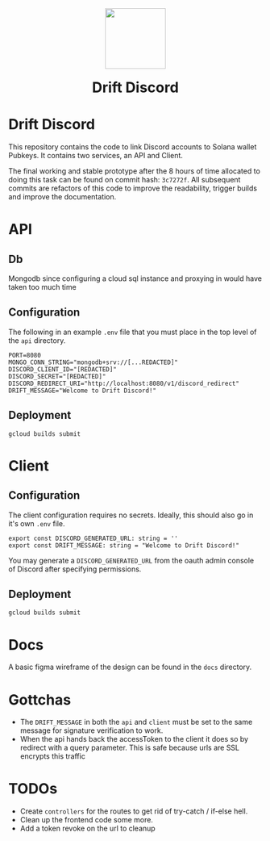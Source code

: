 <div align="center">
  <img height="120x" src="https://uploads-ssl.webflow.com/611580035ad59b20437eb024/616f97a42f5637c4517d0193_Logo%20(1)%20(1).png" />

  <h1 style="margin-top:20px;">Drift Discord</h1>
</div>

# Drift Discord

This repository contains the code to link Discord accounts to Solana wallet Pubkeys. It contains two services, an API and Client.

The final working and stable prototype after the 8 hours of time allocated to doing this task can be found on commit hash: `3c7272f`. All subsequent commits are refactors of this code to improve the readability, trigger builds and improve the documentation. 

# API

## Db
Mongodb since configuring a cloud sql instance and proxying in would have taken too much time

## Configuration

The following in an example `.env` file that you must place in the top level of the `api` directory.

```
PORT=8080
MONGO_CONN_STRING="mongodb+srv://[...REDACTED]"
DISCORD_CLIENT_ID="[REDACTED]"
DISCORD_SECRET="[REDACTED]"
DISCORD_REDIRECT_URI="http://localhost:8080/v1/discord_redirect"
DRIFT_MESSAGE="Welcome to Drift Discord!"
```

## Deployment

`gcloud builds submit`

# Client

## Configuration

The client configuration requires no secrets. Ideally, this should also go in it's own `.env` file.

```
export const DISCORD_GENERATED_URL: string = ''
export const DRIFT_MESSAGE: string = "Welcome to Drift Discord!"
```

You may generate a `DISCORD_GENERATED_URL` from the oauth admin console of Discord after specifying permissions. 

## Deployment

`gcloud builds submit`

# Docs

A basic figma wireframe of the design can be found in the `docs` directory.

# Gottchas

 - The `DRIFT_MESSAGE` in both the `api` and `client` must be set to the same message for signature verification to work.
 - When the api hands back the accessToken to the client it does so by redirect with a query parameter. This is safe because 
   urls are SSL encrypts this traffic

# TODOs

- Create `controllers` for the routes to get rid of try-catch / if-else hell.
- Clean up the frontend code some more.
- Add a token revoke on the url to cleanup
